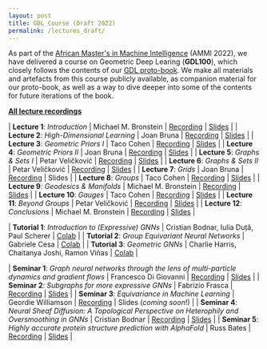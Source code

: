 ```yaml
---
layout: post
title: GDL Course (Draft 2022)
permalink: /lectures_draft/
---
```


As part of the [African Master's in Machine Intelligence](https://aimsammi.org/) (AMMI 2022), we have delivered a course on Geometric Deep Learing (**GDL100**), which closely follows the contents of our [GDL proto-book](https://arxiv.org/abs/2104.13478). We make all materials and artefacts from this course publicly available, as companion material for our proto-book, as well as a way to dive deeper into some of the contents for future iterations of the book.

[**All lecture recordings**](https://www.youtube.com/playlist?list=PLn2-dEmQeTfSLXW8yXP4q_Ii58wFdxb3C)

| **Lecture 1**: _Introduction_ | Michael M. Bronstein | [Recording](https://youtu.be/5c_-KX1sRDQ) | [Slides](https://www.dropbox.com/s/v8725hkhbejpllw/AIMS%202022%20-%20Lecture%201%20-%20Introduction.pdf?dl=0) |
| **Lecture 2**: _High-Dimensional Learning_ | Joan Bruna | [Recording](https://youtu.be/plIJYzVKfdI) | [Slides](https://www.dropbox.com/s/3hp6utrkm3d6ak6/AIMS%202022%20-%20Lecture%202%20-%20Learning%20in%20high%20dimensions.pdf?dl=0) |
| **Lecture 3**: _Geometric Priors I_ | Taco Cohen | [Recording](https://youtu.be/qEjWMhRlXgY) | [Slides](https://www.dropbox.com/s/ydxa5lqm1obb6yx/AIMS%202022%20-%20Lecture%203%20-%20Geometric%20Priors%20I.pdf?dl=0) |
| **Lecture 4**: _Geometric Priors II_ | Joan Bruna | [Recording](https://youtu.be/DpnA8NNUtyU) | [Slides](https://www.dropbox.com/s/6ueh81pfvpp8vx0/AIMS%202022%20-%20Lecture%204%20-%20Geometric%20priors%20II.pdf?dl=0) |
| **Lecture 5**: _Graphs & Sets I_ | Petar Veličković | [Recording](https://youtu.be/J2bLt3-SSpg) | [Slides](https://www.dropbox.com/s/fola7dmqtjfiwqr/AIMS%202022%20-%20Lecture%205%20-%20Graphs%20%26%20Sets%20I.pdf?dl=0) |
| **Lecture 6**: _Graphs & Sets II_ | Petar Veličković | [Recording](https://youtu.be/HvQw7Zq1jtU) | [Slides](https://www.dropbox.com/s/itsbi113f7ogpbv/AIMS%202022%20-%20Lecture%206%20-%20Graphs%20%26%20Sets%20II.pdf?dl=0) |
| **Lecture 7**: _Grids_ | Joan Bruna | [Recording](https://youtu.be/Mj7UoabhWYQ) | Slides |
| **Lecture 8**: _Groups_ | Taco Cohen | [Recording](https://youtu.be/SGiQ3pm06nI) | [Slides](https://www.dropbox.com/s/869fn3uuwt8whdo/AIMS%202022%20-%20Lecture%208%20-%20Groups.pdf?dl=0) |
| **Lecture 9**: _Geodesics & Manifolds_ | Michael M. Bronstein | [Recording](https://youtu.be/YCncgm38-bA) | [Slides](https://www.dropbox.com/s/8pc7b53z0w2ui15/AIMS%202022%20-%20Lecture%209%20-%20Manifolds%2C%20meshes%2C%20and%20geometric%20graphs.pdf?dl=0) |
| **Lecture 10**: _Gauges_ | Taco Cohen | [Recording](https://youtu.be/vu8-uSB6BAA) | [Slides](https://www.dropbox.com/s/fj4q3gv17xqpv0r/AIMS%202022%20-%20Lecture%2010%20-%20Gauges.pdf?dl=0) |
| **Lecture 11**: _Beyond Groups_ | Petar Veličković | [Recording](https://youtu.be/LewIYn0UTEU) | [Slides](https://www.dropbox.com/s/4nt0fqrrhw2yb63/AIMS%202022%20-%20Lecture%2011%20-%20Beyond%20Groups.pdf?dl=0) |
| **Lecture 12**: _Conclusions_ | Michael M. Bronstein | [Recording](https://youtu.be/Icwz214_7eI) | [Slides](https://www.dropbox.com/s/9zcrcohird72ulv/AIMS%202022%20-%20Lecture%2012%20-%20Conclusions%2C%20Applications%20%26%20Trends.pdf?dl=0) |

| **Tutorial 1**: _Introduction to (Expressive) GNNs_ | Cristian Bodnar, Iulia Duță, Paul Scherer | [Colab](https://colab.research.google.com/drive/1Z0D10BFMdbsTM7lwPYrrJCe7z4yD48EE) |
| **Tutorial 2**: _Group Equivariant Neural Networks_ | Gabriele Cesa | [Colab](https://colab.research.google.com/drive/1h7U15-qFC2yy6roRIfLPk5TSlo6sONsm) |
| **Tutorial 3**: _Geometric GNNs_ | Charlie Harris, Chaitanya Joshi, Ramon Viñas | [Colab](https://colab.research.google.com/drive/1p9vlVAUcQZXQjulA7z_FyPrB9UXFATrR) |

| **Seminar 1**: _Graph neural networks through the lens of multi-particle dynamics and gradient flows_ | Francesco Di Giovanni | [Recording](https://youtu.be/03MbWVlbefM) | [Slides](https://www.dropbox.com/s/ecowz78xphdhtw0/AIMS%202022%20-%20Seminar%201%20-%20Physics-based%20GNNs.pdf?dl=0) |
| **Seminar 2**: _Subgraphs for more expressive GNNs_ | Fabrizio Frasca | [Recording](https://youtu.be/PxJ5o4y4FUA) | [Slides](https://www.dropbox.com/s/tnuhppf1fqmv6y9/AIMS%202022%20-%20Seminar%202%20-%20Subgraph%20GNNs.pdf?dl=0) |
| **Seminar 3**: _Equivariance in Machine Learning_ | Geordie Williamson | [Recording](https://youtu.be/XPVrVeRmMY0) | Slides (_coming soon_!) |
| **Seminar 4**: _Neural Sheaf Diffusion: A Topological Perspective on Heterophily and Oversmoothing in GNNs_ | Cristian Bodnar | [Recording](https://youtu.be/TgPMuvH5j1I) | [Slides](https://www.dropbox.com/s/7hyqlwh45bdkv0f/AIMS%202022%20-%20Seminar%204%20-%20Neural%20sheaf%20diffusion.pdf?dl=0) |
| **Seminar 5**: _Highly accurate protein structure prediction with AlphaFold_ | Russ Bates | [Recording](https://youtu.be/1FluhB_ZgNI) | [Slides](https://www.dropbox.com/s/lgu6658b7kv2s9w/AIMS%202022%20-%20Seminar%205%20-%20AlphaFold.pdf?dl=0) |
